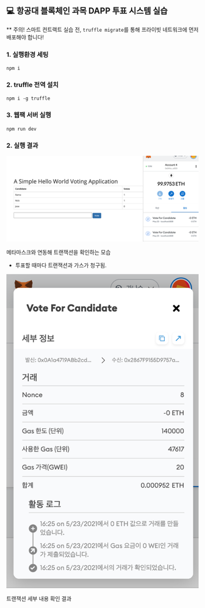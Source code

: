 ## 💻 항공대 블록체인 과목 DAPP 투표 시스템 실습

** 주의! 스마트 컨트랙트 실습 전, `truffle migrate`를 통해 프라이빗 네트워크에 먼저 배포해야 합니다!

### 1. 실행환경 세팅

```
npm i
```

### 2. truffle 전역 설치

```
npm i -g truffle
```

### 3. 웹팩 서버 실행

```
npm run dev
```

### 2. 실행 결과

![1](./screenshot1.png)

메타마스크와 연동해 트랜잭션을 확인하는 모습

- 투표할 때마다 트랜잭션과 가스가 청구됨.

![2](./screenshot2.png)

트랜잭션 세부 내용 확인 결과
